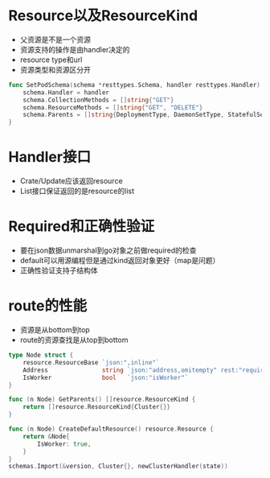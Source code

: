 # Resource以及ResourceKind
- 父资源是不是一个资源
- 资源支持的操作是由handler决定的
- resource type和url
- 资源类型和资源区分开

```go
func SetPodSchema(schema *resttypes.Schema, handler resttypes.Handler) {
    schema.Handler = handler
    schema.CollectionMethods = []string{"GET"}
    schema.ResourceMethods = []string{"GET", "DELETE"}
    schema.Parents = []string{DeploymentType, DaemonSetType, StatefulSetType, JobType, CronJobType}
}
```
# Handler接口
- Crate/Update应该返回resource
- List接口保证返回的是resource的list

# Required和正确性验证
- 要在json数据unmarshal到go对象之前做required的检查
- default可以用源编程但是通过kind返回对象更好（map是问题）
- 正确性验证支持子结构体

# route的性能
- 资源是从bottom到top
- route的资源查找是从top到bottom

```go
type Node struct {
    resource.ResourceBase `json:",inline"`
    Address               string `json:"address,omitempty" rest:"required=true,minLen=7,maxLen=13"`
    IsWorker              bool   `json:"isWorker"`
}

func (n Node) GetParents() []resource.ResourceKind {
    return []resource.ResourceKind{Cluster{}}
}

func (n Node) CreateDefaultResource() resource.Resource {
    return &Node{
        IsWorker: true,
    }   
}
schemas.Import(&version, Cluster{}, newClusterHandler(state))
```

